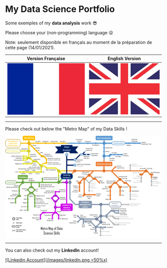 # My Data Science Portfolio

Some exemples of my **data analysis** work :sunglasses:

Please choose your (non-programming) language :stuck_out_tongue_winking_eye:

Note: seulement disponible en français au moment de la préparation de cette page (14/01/2021).

| Version Française                                                                              | English Version                                                                         |
| ---------------------------------------------------------------------------------------------- | --------------------------------------------------------------------------------------- |
| [![Version française](/images/drapeau_france.jpg "Version française")](/portfolio_francais.md) | [![English Version](/images/union_jack_flag.jpg "English Version")](/portfolio_english) |

---

Please check out below the "Metro Map" of my Data Skills !

[![Metro Map Data Science](/images/MetroMap_Data_Analyst_16-10-2020.png "Click Me!")](/metro_map.md)

---

You can also check out my **LinkedIn** account!

[![Linkedin Account](/images/linkedin.png =50%x)](https://www.linkedin.com/in/loic-nazaries "Loïc Nazaries - Linkedin.com")
